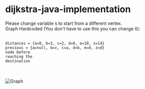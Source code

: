 # dijkstra-java-implementation
Please change variable s to start from a different vertex. <br>
Graph Hardcoded (You don't have to use this you can change it): <br> <br>
```
distances = {a=0, b=3, c=2, d=8, e=10, z=14}
previous = {a=null, b=c, c=a, d=b, e=d, z=d}
node before
reaching the
destination
```
<br> <br>
![Graph](https://github.com/alperkaya0/djikstra-java-implementation/blob/main/Dijkstra-Algorithm.png)
